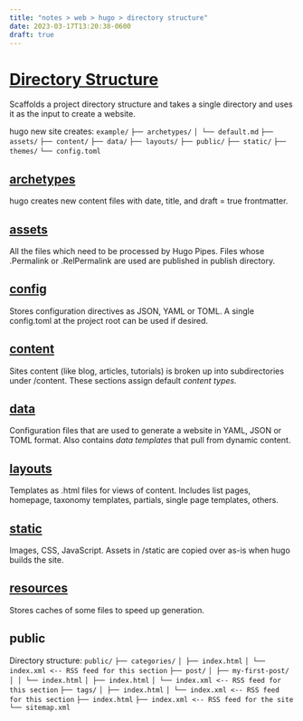 ```yaml
---
title: "notes > web > hugo > directory structure"
date: 2023-03-17T13:20:38-0600
draft: true
---
```

# [Directory Structure](https://gohugo.io/getting-started/directory-structure/)
Scaffolds a project directory structure and takes a single directory and uses it as the input to create a website.

hugo new site creates:
`example/`
`├── archetypes/`
`│ └── default.md`
`├── assets/`
`├── content/`
`├── data/`
`├── layouts/`
`├── public/`
`├── static/`
`├── themes/`
`└── config.toml`

## [archetypes](https://gohugo.io/content-management/archetypes/)
hugo creates new content files with date, title, and draft = true frontmatter.

## [assets](https://gohugo.io/hugo-pipes/introduction#asset-directory)
All the files which need to be processed by Hugo Pipes.
Files whose .Permalink or .RelPermalink are used are published in publish directory.

## [config](https://gohugo.io/getting-started/configuration/)
Stores configuration directives as JSON, YAML or TOML.
A single config.toml at the project root can be used if desired.

## [content](https://gohugo.io/content-management/organization/)
Sites content (like blog, articles, tutorials) is broken up into subdirectories under /content.
These sections assign default *content types.*

## [data](https://gohugo.io/templates/data-templates/)
Configuration files that are used to generate a website in YAML, JSON or TOML format.
Also contains *data templates* that pull from dynamic content.

## [layouts](https://gohugo.io/templates/)
Templates as .html files for views of content. Includes list pages, homepage, taxonomy templates, partials, single page templates, others.

## [static](https://gohugo.io/content-management/static-files/)
Images, CSS, JavaScript. Assets in /static are copied over as-is when hugo builds the site.

## [resources](https://gohugo.io/getting-started/configuration/#configure-file-caches)
Stores caches of some files to speed up generation.

## public
Directory structure:
`public/`
`├── categories/`
`│ ├── index.html`
`│ └── index.xml <-- RSS feed for this section`
`├── post/`
`│ ├── my-first-post/`
`│ │ └── index.html`
`│ ├── index.html`
`│ └── index.xml <-- RSS feed for this section`
`├── tags/`
`│ ├── index.html`
`│ └── index.xml <-- RSS feed for this section`
`├── index.html`
`├── index.xml <-- RSS feed for the site`
`└── sitemap.xml`
